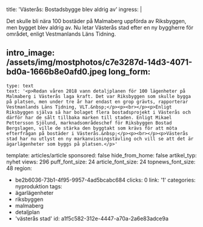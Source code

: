 title: 'Västerås: Bostadsbygge blev aldrig av'
ingress: |
  <p>Det skulle bli nära 100 bostäder på Malmaberg uppförda av Riksbyggen, men bygget blev aldrig av. Nu letar Västerås stad efter en ny byggherre för området, enligt Vestmanlands Läns Tidning.
  </p>
  
intro_image: /assets/img/mostphotos/c7e3287d-14d3-4071-bd0a-1666b8e0afd0.jpeg
long_form:
  -
    type: text
    text: '<p>Redan våren 2018 vann detaljplanen för 100 lägenheter på Malmaberg i Västerås laga kraft. Det var Riksbyggen som skulle bygga på platsen, men under tre år har endast en grop grävts, rapporterar Vestmanlands Läns Tidning, VLT.&nbsp;</p><p><br></p><p>Enligt Riksbyggen själva så har bolaget flera bostadsprojekt i Västerås och därför har de sålt tillbaka marken till staden. Enligt Mikael Pettersson Sjölund, marknadsområdeschef för Riksbyggen Bostad Bergslagen, ville de stärka den byggtakt som krävs för att möta efterfrågan på bostäder i Västerås.&nbsp;</p><p><br></p><p>Västerås stad har nu utlyst en ny markanvisningstävling och vill se att det är ägarlägenheter som byggs på platsen.</p>'
template: articles/article
sponsored: false
hide_from_home: false
artikel_typ: nyhet
views: 296
puff_font_size: 24
article_font_size: 24
topnews_font_size: 48
region:
  - be2b6036-73b1-4f95-9957-4ad5bcabc684
clicks: 0
link: '1'
categories: nyproduktion
tags:
  - ägarlägenheter
  - riksbyggen
  - malmaberg
  - detaljplan
  - 'västerås stad'
id: a1f5c582-312e-4447-a70a-2a6e83adce9a

